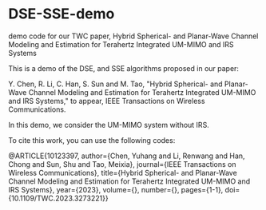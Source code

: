 # DSE-SSE-demo
demo code for our TWC paper, Hybrid Spherical- and Planar-Wave Channel Modeling and Estimation for Terahertz Integrated UM-MIMO and IRS Systems

This is a demo of the DSE, and SSE algorithms proposed in our paper:

Y. Chen, R. Li, C. Han, S. Sun and M. Tao, "Hybrid Spherical- and Planar-Wave Channel Modeling and Estimation for Terahertz Integrated UM-MIMO and IRS Systems," to appear, IEEE Transactions on Wireless Communications.

In this demo, we consider the UM-MIMO system without IRS.

To cite this work, you can use the following codes:

@ARTICLE{10123397,
  author={Chen, Yuhang and Li, Renwang and Han, Chong and Sun, Shu and Tao, Meixia},
  journal={IEEE Transactions on Wireless Communications}, 
  title={Hybrid Spherical- and Planar-Wave Channel Modeling and Estimation for Terahertz Integrated UM-MIMO and IRS Systems}, 
  year={2023},
  volume={},
  number={},
  pages={1-1},
  doi={10.1109/TWC.2023.3273221}}
